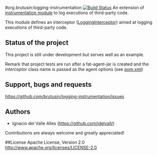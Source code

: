 #org.brutusin:logging-instrumentation [![Build Status](https://api.travis-ci.org/brutusin/logging-instrumentation.svg?branch=master)](https://travis-ci.org/brutusin/logging-instrumentation)
An extension of [instrumentation module](https://github.com/brutusin/instrumentation) to log executions of third-party code.

This module defines an interceptor ([LoggingInterceptor](src/main/java/org/brutusin/instrumentation/logging/LoggingInterceptor.java)) aimed at logging executions of third-party code.

## Status of the project
This project is still under development but serves well as an example.

Remark that project tests are run after a fat-agent-jar is created and the *interceptor* class name is passed as the agent options (see [pom.xml](pom.xml))

## Support, bugs and requests
https://github.com/brutusin/logging-instrumentation/issues

## Authors

- Ignacio del Valle Alles (<https://github.com/idelvall/>)

Contributions are always welcome and greatly appreciated!

##License
Apache License, Version 2.0
http://www.apache.org/licenses/LICENSE-2.0